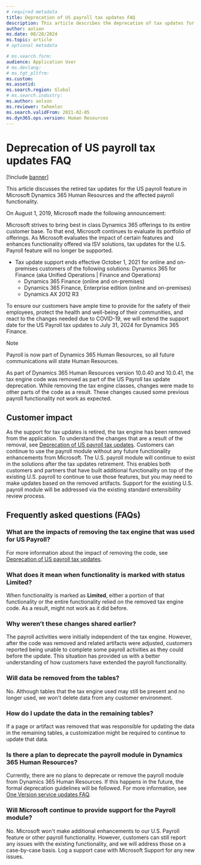 ```yaml
---
# required metadata
title: Deprecation of US payroll tax updates FAQ
description: This article describes the deprecation of tax updates for US payroll and answers some frequently asked questions.
author: aolson
ms.date: 08/28/2024
ms.topic: article 
# optional metadata

# ms.search.form: 
audience: Application User
# ms.devlang: 
# ms.tgt_pltfrm: 
ms.custom: 
ms.assetid: 
ms.search.region: Global
# ms.search.industry: 
ms.author: aolson
ms.reviewer: twheeloc
ms.search.validFrom: 2021-02-05
ms.dyn365.ops.version: Human Resources
---
```


# Deprecation of US payroll tax updates FAQ

[!include [banner](../../../../../finance/includes/banner.md)]

This article discusses the retired tax updates for the US payroll feature in Microsoft Dynamics 365 Human Resources and the affected payroll functionality. 

On August 1, 2019, Microsoft made the following announcement: 

Microsoft strives to bring best in class Dynamics 365 offerings to its entire customer base. To that end, Microsoft continues to evaluate its portfolio
of offerings. As Microsoft evaluates the impact of certain features and enhances functionality offered via ISV solutions, tax updates for the U.S. Payroll feature will no longer be supported.
 - Tax update support ends effective October 1, 2021 for online and on-premises customers of the following solutions: Dynamics 365 for Finance (aka Unified Operations | Finance and Operations)
     - Dynamics 365 Finance (online and on-premises)
     - Dynamics 365 Finance, Enterprise edition (online and on-premises)
     - Dynamics AX 2012 R3 

To ensure our customers have ample time to provide for the safety of their employees, protect the health and well-being of their communities, and react to the changes needed due to COVID-19, we will extend the 
support date for the US Payroll tax updates to July 31, 2024 for Dynamics 365 Finance. 

>[!NOTE]
> Payroll is now part of Dynamics 365 Human Resources, so all future communications will state Human Resources.

As part of Dynamics 365 Human Resources version 10.0.40 and 10.0.41, the tax engine code was removed as part of the US Payroll tax update deprecation. While removing the tax engine classes, changes were made to 
other parts of the code as a result. These changes caused some previous payroll functionality not work as expected.

## Customer impact 
As the support for tax updates is retired, the tax engine has been removed from the application. To understand the changes that are a result of the removal, see [Deprecation of US payroll tax updates](noam-usa-deprecate-payroll-tax.md). Customers can continue to use the payroll module without any future functionality enhancements from Microsoft. The U.S. payroll module will continue to exist in the solutions after the tax updates retirement. This enables both customers and partners that have built additional functionality on top of the existing U.S. payroll to continue to use those features, but you may need to make updates based on the removed artifacts. Support for the existing U.S. payroll module will be addressed via the existing standard extensibility review process. 


## Frequently asked questions (FAQs) 

### What are the impacts of removing the tax engine that was used for US Payroll? 

For more information about the impact of removing the code, see [Deprecation of US payroll tax updates](noam-usa-deprecate-payroll-tax.md).

### What does it mean when functionality is marked with status Limited?

When functionality is marked as **Limited**, either a portion of that functionality or the entire functionality relied on the removed tax engine code. As a result, might not work as it did before. 
 
### Why weren’t these changes shared earlier?

The payroll activities were initially independent of the tax engine. However, after the code was removed and related artifacts were adjusted, customers reported being unable to complete some payroll activities 
as they could before the update. This situation has provided us with a better understanding of how customers have extended the payroll functionality.

### Will data be removed from the tables?

No. Although tables that the tax engine used may still be present and no longer used, we won't delete data from any customer environment.

### How do I update the data in the remaining tables?

If a page or artifact was removed that was responsible for updating the data in the remaining tables, a customization might be required to continue to update that data.

### Is there a plan to deprecate the payroll module in Dynamics 365 Human Resources?

Currently, there are no plans to deprecate or remove the payroll module from Dynamics 365 Human Resources. If this happens in the future, the formal deprecation guidelines will be followed. For more information,
see [One Version service updates FAQ](../../../../dev-itpro/get-started/one-version.md). 

### Will Microsoft continue to provide support for the Payroll module?  

No. Microsoft won't make additional enhancements to our U.S. Payroll feature or other payroll functionality. However, customers can still report any issues with the existing functionality, and we will address those on a case-by-case basis. Log a support case with Microsoft Support for any new issues.



